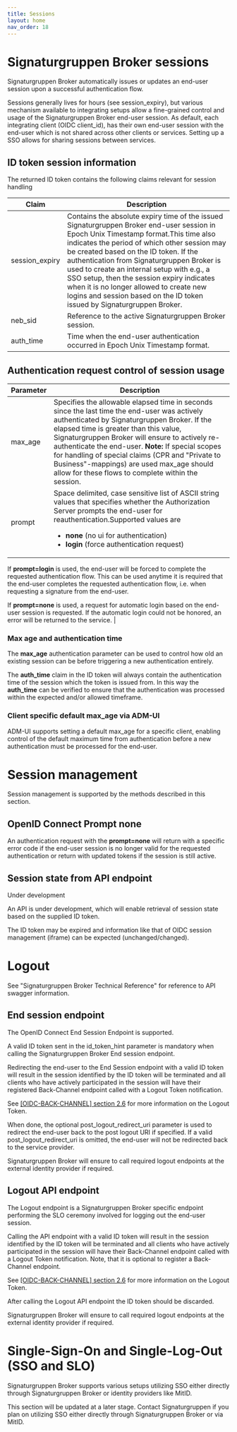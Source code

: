 ```yaml
---
title: Sessions
layout: home
nav_order: 18
---
```


# Signaturgruppen Broker sessions
Signaturgruppen Broker automatically issues or updates an end-user session upon a successful authentication flow.

Sessions generally lives for hours (see session_expiry), but various mechanism available to integrating setups allow a fine-grained control and usage of the Signaturgruppen Broker end-user session.
As default, each integrating client (OIDC client_id), has their own end-user session with the end-user which is not shared across other clients or services. Setting up a SSO allows for sharing sessions between services. 

## ID token session information

The returned ID token contains the following claims relevant for session handling

| Claim | Description |
| --- | --- |
| session\_expiry | Contains the absolute expiry time of the issued Signaturgruppen Broker end-user session in Epoch Unix Timestamp format.This time also indicates the period of which other session may be created based on the ID token. If the authentication from Signaturgruppen Broker is used to create an internal setup with e.g., a SSO setup, then the session expiry indicates when it is no longer allowed to create new logins and session based on the ID token issued by Signaturgruppen Broker. |
| neb\_sid | Reference to the active Signaturgruppen Broker session. |
| auth\_time | Time when the end-user authentication occurred in Epoch Unix Timestamp format. |


## Authentication request control of session usage

| **Parameter**| **Description**|
| --- | --- |
| max\_age | Specifies the allowable elapsed time in seconds since the last time the end-user was actively authenticated by Signaturgruppen Broker. If the elapsed time is greater than this value, Signaturgruppen Broker will ensure to actively re-authenticate the end-user. **Note:** If special scopes for handling of special claims (CPR and "Private to Business"-mappings) are used max\_age should allow for these flows to complete within the session. |
| prompt | Space delimited, case sensitive list of ASCII string values that specifies whether the Authorization Server prompts the end-user for reauthentication.Supported values are <ul><li>**none** (no ui for authentication)</li><li>**login** (force authentication request)</li></ul> |

If **prompt=login** is used, the end-user will be forced to complete the requested authentication flow. This can be used anytime it is required that the end-user completes the requested authentication flow, i.e. when requesting a signature from the end-user.

If **prompt=none** is used, a request for automatic login based on the end-user session is requested. If the automatic login could not be honored, an error will be returned to the service. |

### Max age and authentication time

The **max\_age** authentication parameter can be used to control how old an existing session can be before triggering a new authentication entirely.

The **auth\_time** claim in the ID token will always contain the authentication time of the session which the token is issued from. In this way the **auth\_time** can be verified to ensure that the authentication was processed within the expected and/or allowed timeframe.

### Client specific default max\_age via ADM-UI

ADM-UI supports setting a default max\_age for a specific client, enabling control of the default maximum time from authentication before a new authentication must be processed for the end-user.

# Session management

Session management is supported by the methods described in this section.

## OpenID Connect Prompt none

An authentication request with the **prompt=none** will return with a specific error code if the end-user session is no longer valid for the requested authentication or return with updated tokens if the session is still active.

## Session state from API endpoint

Under development

An API is under development, which will enable retrieval of session state based on the supplied ID token.

The ID token may be expired and information like that of OIDC session management (iframe) can be expected (unchanged/changed).

# Logout

See "Signaturgruppen Broker Technical Reference" for reference to API swagger information.

## End session endpoint

The OpenID Connect End Session Endpoint is supported.

A valid ID token sent in the id\_token\_hint parameter is mandatory when calling the Signaturgruppen Broker End session endpoint.

Redirecting the end-user to the End Session endpoint with a valid ID token will result in the session identified by the ID token will be terminated and all clients who have actively participated in the session will have their registered Back-Channel endpoint called with a Logout Token notification.

See [[OIDC-BACK-CHANNEL] section 2.6](https://openid.net/specs/openid-connect-backchannel-1_0.html#Validation) for more information on the Logout Token.

When done, the optional post\_logout\_redirect\_uri parameter is used to redirect the end-user back to the post logout URI if specified. If a valid post\_logout\_redirect\_uri is omitted, the end-user will not be redirected back to the service provider.

Signaturgruppen Broker will ensure to call required logout endpoints at the external identity provider if required.

## Logout API endpoint

The Logout endpoint is a Signaturgruppen Broker specific endpoint performing the SLO ceremony involved for logging out the end-user session.

Calling the API endpoint with a valid ID token will result in the session identified by the ID token will be terminated and all clients who have actively participated in the session will have their Back-Channel endpoint called with a Logout Token notification. Note, that it is optional to register a Back-Channel endpoint.

See [[OIDC-BACK-CHANNEL] section 2.6](https://openid.net/specs/openid-connect-backchannel-1_0.html#Validation) for more information on the Logout Token.

After calling the Logout API endpoint the ID token should be discarded.

Signaturgruppen Broker will ensure to call required logout endpoints at the external identity provider if required.

# Single-Sign-On and Single-Log-Out (SSO and SLO)

Signaturgruppen Broker supports various setups utilizing SSO either directly through Signaturgruppen Broker or identity providers like MitID.

This section will be updated at a later stage. Contact Signaturgruppen if you plan on utilizing SSO either directly through Signaturgruppen Broker or via MitID.
